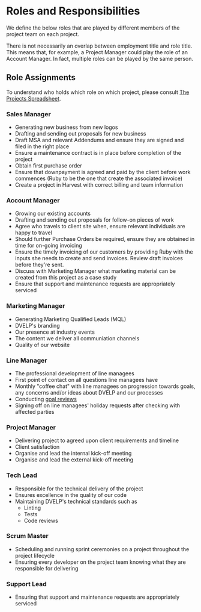 # Roles and Responsibilities

We define the below roles that are played by different members of the project team on each project.

There is not necessarily an overlap between employment title and role title. This means that, for example, a Project Manager could play the role of an Account Manager. In fact, multiple roles can be played by the same person.

## Role Assignments

To understand who holds which role on which project, please consult [The Projects Spreadsheet](https://docs.google.com/spreadsheets/d/1XmG-CRlNz_mxuX7pf_OIogWIRXWqnxQQF4GaTTXmtoM/edit#gid=0).

### Sales Manager
* Generating new business from new logos
* Drafting and sending out proposals for new business
* Draft MSA and relevant Addendums and ensure they are signed and filed in the right place
* Ensure a maintenance contract is in place before completion of the project
* Obtain first purchase order
* Ensure that downpayment is agreed and paid by the client before work commences (Ruby to be the one that create the associated invoice)
* Create a project in Harvest with correct billing and team information

### Account Manager
* Growing our existing accounts
* Drafting and sending out proposals for follow-on pieces of work
* Agree who travels to client site when, ensure relevant individuals are happy to travel
* Should further Purchase Orders be required, ensure they are obtained in time for on-going invoicing
* Ensure the timely invoicing of our customers by providing Ruby with the inputs she needs to create and send invoices. Review draft invoices before they're sent.
* Discuss with Marketing Manager what marketing material can be created from this project as a case study
* Ensure that support and maintenance requests are appropriately serviced

### Marketing Manager
* Generating Marketing Qualified Leads (MQL)
* DVELP's branding
* Our presence at industry events
* The content we deliver all communiation channels
* Quality of our website

### Line Manager
* The professional development of line managees
* First point of contact on all questions line managees have
* Monthly "coffee chat" with line managees on progression towards goals, any concerns and/or ideas about DVELP and our processes
* Conducting [goal reviews](../handbook/../../handbook/professional-development/external-training-courses.md)
* Signing off on line managees' holiday requests after checking with affected parties
 
### Project Manager
* Delivering project to agreed upon client requirements and timeline
* Client satisfaction
* Organise and lead the internal kick-off meeting
* Organise and lead the external kick-off meeting

### Tech Lead
* Responsible for the technical delivery of the project
* Ensures excellence in the quality of our code
* Maintaining DVELP's technical standards such as
  * Linting
  * Tests
  * Code reviews

### Scrum Master
* Scheduling and running sprint ceremonies on a project throughout the project lifecycle
* Ensuring every developer on the project team knowing what they are responsible for delivering

### Support Lead
* Ensuring that support and maintenance requests are appropriately serviced
